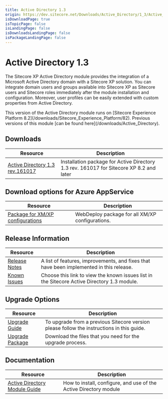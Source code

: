 ```yaml
---
title: Active Directory 1.3
origin: https://dev.sitecore.net/Downloads/Active_Directory/1_3/Active_Directory_1_3.aspx
isDownloadPage: true
isTopicPage: false
isLandingPage: false
isDownloadsLandingPage: false
isPackageLandingPage: false
---
```


# Active Directory 1.3

The Sitecore XP Active Directory module provides the integration of a Microsoft Active Directory domain with a Sitecore XP solution. You can integrate domain users and groups available into Sitecore XP as Sitecore users and Sitecore roles immediately after the module installation and configuration. Moreover, user profiles can be easily extended with custom properties from Active Directory.

  <Alert variant='warning' mb={4}>
    <AlertIcon />
    This version of the Active Directory module runs on [Sitecore Experience Platform 8.2](/downloads/Sitecore_Experience_Platform/82).  
Previous versions of this module [can be found here](/downloads/Active_Directory).
  </Alert>
  

## Downloads

 | Resource | Description |
 | --- | --- |
 | [Active Directory 1.3 rev.161017](https://scdp.blob.core.windows.net/downloads/Active%20Directory/1%203/Active%20Directory%201%203/Secure/Sitecore%20Active%20Directory%20component%201.3%20rev.%20161017.zip) | Installation package for Active Directory 1.3 rev. 161017 for Sitecore XP 8.2 and later |

## Download options for Azure AppService

 | Resource | Description |
 | --- | --- |
 | [Package for XM/XP configurations](https://scdp.blob.core.windows.net/downloads/Active%20Directory/1%203/Active%20Directory%201%203/Secure/Sitecore%20Active%20Directory%20component%201.3%20rev.%20161017.scwdp.zip) | WebDeploy package for all XM/XP configurations. |

## Release Information

 | Resource | Description |
 | --- | --- |
 | [Release Notes](/downloads/Active_Directory/1_3/Active_Directory_1_3/Release_Notes) | A list of features, improvements, and fixes that have been implemented in this release. |
 | [Known Issues](/downloads/Active_Directory/1_3/Active_Directory_1_3/Known_Issues) | Choose this link to view the known issues list in the Sitecore Active Directory 1.3 module. |

## Upgrade Options

 | Resource | Description |
 | --- | --- |
 | [Upgrade Guide](/downloads/Active_Directory/1_3/Active_Directory_1_3/Upgrade_Guide) | To upgrade from a previous Sitecore version please follow the instructions in this guide. |
 | [Upgrade Package](https://scdp.blob.core.windows.net/downloads/Active%20Directory/1%203/Active%20Directory%201%203/Secure/Sitecore%20Active%20Directory%20component%20%201.3%20rev.%20161017%20Upgrade.zip) | Download the files that you need for the upgrade process. |

## Documentation

 | Resource | Description |
 | --- | --- |
 | [Active Directory Module Guide](https://scdp.blob.core.windows.net/downloads/Active%20Directory/1%203/Active%20Directory%201%203/Secure/Sitecore_Active_Directory_Module_Guide_SC82.pdf) | How to install, configure, and use of the Active Directory module |